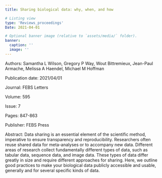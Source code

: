 ```yaml
---
title: Sharing biological data: why, when, and how

# Listing view
type: 'Reviews_proceedings'
Date: 2021-04-01

# Optional banner image (relative to `assets/media/` folder).
banner:
  caption: ''
  image: ''
---
```

Authors: Samantha L Wilson, Gregory P Way, Wout Bittremieux, Jean-Paul Armache, Melissa A Haendel, Michael M Hoffman

Publication date: 2021/04/01

Journal: FEBS Letters

Volume: 595

Issue: 7

Pages: 847-863

Publisher: FEBS Press


Abstract: Data sharing is an essential element of the scientific method, imperative to ensure transparency and reproducibility. Researchers often reuse shared data for meta-analyses or to accompany new data. Different areas of research collect fundamentally different types of data, such as tabular data, sequence data, and image data. These types of data differ greatly in size and require different approaches for sharing. Here, we outline good practices to make your biological data publicly accessible and usable, generally and for several specific kinds of data.